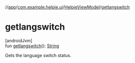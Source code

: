 //[app](../../../index.md)/[com.example.helpie.ui](../index.md)/[HelpieViewModel](index.md)/[getlangswitch](getlangswitch.md)

# getlangswitch

[androidJvm]\
fun [getlangswitch](getlangswitch.md)(): [String](https://kotlinlang.org/api/latest/jvm/stdlib/kotlin/-string/index.html)

Gets the language switch status.
